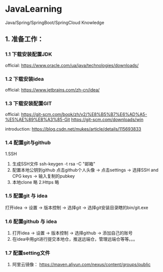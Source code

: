 # JavaLearning
Java/Spring/SpringBoot/SpringCloud Knowledge
## 1. 准备工作：
### 1.1 下载安装配置JDK
official:
https://www.oracle.com/ua/java/technologies/downloads/

### 1.2 下载安装idea
official:
https://www.jetbrains.com/zh-cn/idea/

### 1.3 下载安装配置GIT
official:
https://git-scm.com/book/zh/v2/%E8%B5%B7%E6%AD%A5-%E5%AE%89%E8%A3%85-Git
https://git-scm.com/downloads/win

introduction:
https://blog.csdn.net/mukes/article/details/115693833

### 1.4 配置git与github
1.SSH
1) 生成SSH文件
ssh-keygen -t rsa -C "邮箱"
2) 配置本地公钥到github
点击github个人头像    ->  点击settings  ->  选择SSH and CPG keys  ->  输入复制的pubkey
3) 本地clone
略
2.Https
略

### 1.5 配置git 与 idea
打开idea  ->  设置  ->  版本控制    ->  选择git   ->  选择git安装目录瞎的bin/git.exe

### 1.6 配置github 与 idea
1) 打开idea  ->  设置  ->  版本控制    ->  选择github   ->  添加自己的账号
2) 在idea中用git进行提交本地仓，推送远端仓，管理远端仓等等。。。

### 1.7 配置setting文件
1)  阿里云镜像：
    https://maven.aliyun.com/nexus/content/groups/public